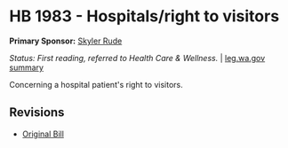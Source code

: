 # HB 1983 - Hospitals/right to visitors
**Primary Sponsor:** [Skyler Rude](/person/leg/rude_sk.md)

*Status: First reading, referred to Health Care & Wellness.* | [leg.wa.gov summary](https://app.leg.wa.gov/billsummary?BillNumber=1983&Year=2021)

Concerning a hospital patient's right to visitors.

## Revisions
* [Original Bill](1/)